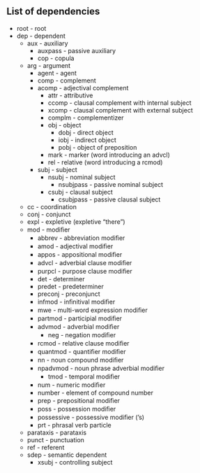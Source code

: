  ## List of dependencies ##

 * root - root
 * dep - dependent
     * aux - auxiliary
         * auxpass - passive auxiliary
         * cop - copula
     * arg - argument
         * agent - agent
         * comp - complement
         * acomp - adjectival complement
             * attr - attributive
             * ccomp - clausal complement with internal subject
             * xcomp - clausal complement with external subject
             * complm - complementizer
             * obj - object
                 * dobj - direct object
                 * iobj - indirect object
                 * pobj - object of preposition
             * mark - marker (word introducing an advcl)
             * rel - relative (word introducing a rcmod)
         * subj - subject
             * nsubj - nominal subject
                * nsubjpass - passive nominal subject
             * csubj - clausal subject
                * csubjpass - passive clausal subject
     * cc - coordination
     * conj - conjunct
     * expl - expletive (expletive “there”)
     * mod - modiﬁer
         * abbrev - abbreviation modiﬁer
         * amod - adjectival modiﬁer
         * appos - appositional modiﬁer
         * advcl - adverbial clause modiﬁer
         * purpcl - purpose clause modiﬁer
         * det - determiner
         * predet - predeterminer
         * preconj - preconjunct
         * infmod - inﬁnitival modiﬁer
         * mwe - multi-word expression modiﬁer
         * partmod - participial modiﬁer
         * advmod - adverbial modiﬁer
             * neg - negation modiﬁer
         * rcmod - relative clause modiﬁer
         * quantmod - quantiﬁer modiﬁer
         * nn - noun compound modiﬁer
         * npadvmod - noun phrase adverbial modiﬁer
             * tmod - temporal modiﬁer
         * num - numeric modiﬁer
         * number - element of compound number
         * prep - prepositional modiﬁer
         * poss - possession modiﬁer
         * possessive - possessive modiﬁer (’s)
         * prt - phrasal verb particle
     * parataxis - parataxis
     * punct - punctuation
     * ref - referent
     * sdep - semantic dependent
         * xsubj - controlling subject

